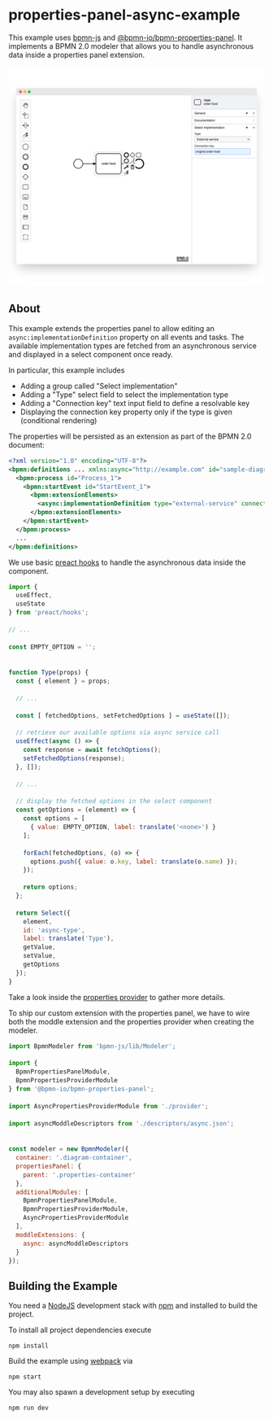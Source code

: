 # properties-panel-async-example

This example uses [bpmn-js](https://github.com/bpmn-io/bpmn-js) and [@bpmn-io/bpmn-properties-panel](https://github.com/bpmn-io/bpmn-properties-panel). It implements a BPMN 2.0 modeler that allows you to handle asynchronous data inside a properties panel extension.

![Screenshot](./docs/screenshot.png)

## About

This example extends the properties panel to allow editing an `async:implementationDefinition` property on all events and tasks. The available implementation types are fetched from an asynchronous service and displayed in a select component once ready. 

In particular, this example includes

* Adding a group called "Select implementation"
* Adding a "Type" select field to select the implementation type
* Adding a "Connection key" text input field to define a resolvable key
* Displaying the connection key property only if the type is given (conditional rendering)

The properties will be persisted as an extension as part of the BPMN 2.0 document:

```xml
<?xml version="1.0" encoding="UTF-8"?>
<bpmn:definitions ... xmlns:async="http://example.com" id="sample-diagram">
  <bpmn:process id="Process_1">
    <bpmn:startEvent id="StartEvent_1">
      <bpmn:extensionElements>
        <async:implementationDefinition type="external-service" connectionKey="order-food" />
      </bpmn:extensionElements>
    </bpmn:startEvent>
  </bpmn:process>
  ...
</bpmn:definitions>
```

We use basic [preact hooks](https://preactjs.com/guide/v10/hooks) to handle the asynchronous data inside the component.

```js
import {
  useEffect,
  useState
} from 'preact/hooks';

// ...

const EMPTY_OPTION = '';


function Type(props) {
  const { element } = props;

  // ...

  const [ fetchedOptions, setFetchedOptions ] = useState([]);

  // retrieve our available options via async service call
  useEffect(async () => {
    const response = await fetchOptions();
    setFetchedOptions(response);
  }, []);

  // ...

  // display the fetched options in the select component
  const getOptions = (element) => {
    const options = [
      { value: EMPTY_OPTION, label: translate('<none>') }
    ];

    forEach(fetchedOptions, (o) => {
      options.push({ value: o.key, label: translate(o.name) });
    });

    return options;
  };

  return Select({
    element,
    id: 'async-type',
    label: translate('Type'),
    getValue,
    setValue,
    getOptions
  });
}
```

Take a look inside the [properties provider](./src/provider) to gather more details.

To ship our custom extension with the properties panel, we have to wire both the moddle extension and the properties provider when creating the modeler.

```javascript
import BpmnModeler from 'bpmn-js/lib/Modeler';

import {
  BpmnPropertiesPanelModule,
  BpmnPropertiesProviderModule
} from '@bpmn-io/bpmn-properties-panel';

import AsyncPropertiesProviderModule from './provider';

import asyncModdleDescriptors from './descriptors/async.json';


const modeler = new BpmnModeler({
  container: '.diagram-container',
  propertiesPanel: {
    parent: '.properties-container'
  },
  additionalModules: [
    BpmnPropertiesPanelModule,
    BpmnPropertiesProviderModule,
    AsyncPropertiesProviderModule
  ],
  moddleExtensions: {
    async: asyncModdleDescriptors
  }
});
```

## Building the Example

You need a [NodeJS](http://nodejs.org) development stack with [npm](https://npmjs.org) and installed to build the project.

To install all project dependencies execute

```
npm install
```

Build the example using [webpack](https://webpack.js.org/) via

```
npm start
```

You may also spawn a development setup by executing

```
npm run dev
```
